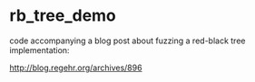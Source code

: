 rb_tree_demo
============

code accompanying a blog post about fuzzing a red-black tree implementation:

http://blog.regehr.org/archives/896
